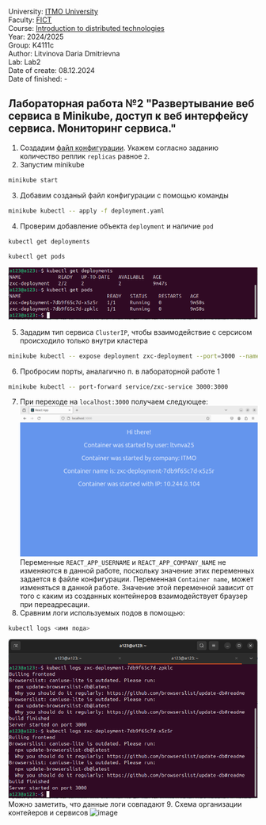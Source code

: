 University: [ITMO University](https://itmo.ru/ru/) \
Faculty: [FICT](https://fict.itmo.ru) \
Course: [Introduction to distributed technologies](https://github.com/itmo-ict-faculty/introduction-to-distributed-technologies) \
Year: 2024/2025 \
Group: K4111c \
Author: Litvinova Daria Dmitrievna \
Lab: Lab2 \
Date of create: 08.12.2024 \
Date of finished: -
## Лабораторная работа №2 "Развертывание веб сервиса в Minikube, доступ к веб интерфейсу сервиса. Мониторинг сервиса."
1. Создадим [файл конфигурации](./deployment.yaml). Укажем согласно заданию количество реплик `replicas` равное `2`.
2. Запустим minikube
```bash
minikube start
```
3. Добавим созданый файл конфигурации с помощью команды
```bash
minikube kubectl -- apply -f deployment.yaml
```
4. Проверим добавление объекта `deployment` и наличие `pod`
```bash
kubectl get deployments
```
```bash
kubectl get pods
```
![image](./images/deployment_and_pods.png)

5. Зададим тип сервиса `ClusterIP`, чтобы взаимодействие с серсисом происходило только внутри кластера
```bash
minikube kubectl -- expose deployment zxc-deployment --port=3000 --name=zxc-service --type=ClusterIP
```
6. Пробросим порты, аналагично п. в лабораторной работе 1
```bash
minikube kubectl -- port-forward service/zxc-service 3000:3000
```
7. При переходе на `localhost:3000` получаем следующее:
![image](./images/local_host.png)
Переменные `REACT_APP_USERNAME` и `REACT_APP_COMPANY_NAME` не изменяются в данной работе, поскольку значение этих переменных задается в файле конфигурации. Переменная `Container name`, может изменяться в данной работе. Значение этой переменной зависит от того с каким из созданных контейнеров взаимодействует браузер при переадресации.
8. Сравним логи используемых подов в помощью:
```bash
kubectl logs <имя пода>
```
![image](./images/logs.png)
Можно заметить, что данные логи совпадают 
9. Схема организации контейеров и сервисов
![image](./images/objects.png)
